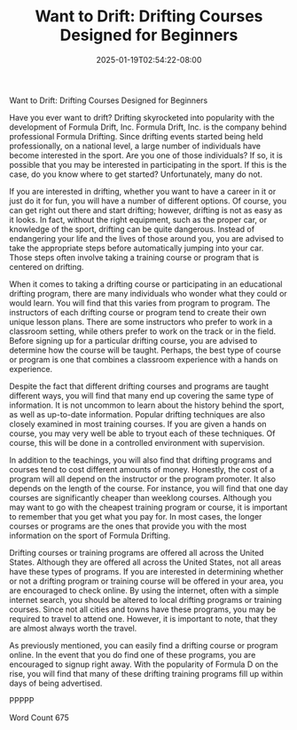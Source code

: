 ﻿---
title: "Want to Drift:  Drifting Courses Designed for Beginners"
date: 2025-01-19T02:54:22-08:00
description: "Formula D Racing Tips for Web Success"
featured_image: "/images/Formula D Racing.jpg"
tags: ["Formula D Racing"]
---

Want to Drift:  Drifting Courses Designed for Beginners

Have you ever want to drift?  Drifting skyrocketed into popularity with the development of Formula Drift, Inc. Formula Drift, Inc. is the company behind professional Formula Drifting.  Since drifting events started being held professionally, on a national level, a large number of individuals have become interested in the sport. Are you one of those individuals?  If so, it is possible that you may be interested in participating in the sport.  If this is the case, do you know where to get started?  Unfortunately, many do not.

If you are interested in drifting, whether you want to have a career in it or just do it for fun, you will have a number of different options. Of course, you can get right out there and start drifting; however, drifting is not as easy as it looks. In fact, without the right equipment, such as the proper car, or knowledge of the sport, drifting can be quite dangerous. Instead of endangering your life and the lives of those around you, you are advised to take the appropriate steps before automatically jumping into your car. Those steps often involve taking a training course or program that is centered on drifting.  

When it comes to taking a drifting course or participating in an educational drifting program, there are many individuals who wonder what they could or would learn. You will find that this varies from program to program.  The instructors of each drifting course or program tend to create their own unique lesson plans.  There are some instructors who prefer to work in a classroom setting, while others prefer to work on the track or in the field. Before signing up for a particular drifting course, you are advised to determine how the course will be taught.  Perhaps, the best type of course or program is one that combines a classroom experience with a hands on experience.  

Despite the fact that different drifting courses and programs are taught different ways, you will find that many end up covering the same type of information.  It is not uncommon to learn about the history behind the sport, as well as up-to-date information.  Popular drifting techniques are also closely examined in most training courses. If you are given a hands on course, you may very well be able to tryout each of these techniques.  Of course, this will be done in a controlled environment with supervision.  

In addition to the teachings, you will also find that drifting programs and courses tend to cost different amounts of money.  Honestly, the cost of a program will all depend on the instructor or the program promoter.  It also depends on the length of the course.  For instance, you will find that one day courses are significantly cheaper than weeklong courses. Although you may want to go with the cheapest training program or course, it is important to remember that you get what you pay for. In most cases, the longer courses or programs are the ones that provide you with the most information on the sport of Formula Drifting.

Drifting courses or training programs are offered all across the United States.  Although they are offered all across the United States, not all areas have these types of programs.  If you are interested in determining whether or not a drifting program or training course will be offered in your area, you are encouraged to check online.  By using the internet, often with a simple internet search, you should be altered to local drifting programs or training courses.  Since not all cities and towns have these programs, you may be required to travel to attend one.  However, it is important to note, that they are almost always worth the travel.

As previously mentioned, you can easily find a drifting course or program online.  In the event that you do find one of these programs, you are encouraged to signup right away.  With the popularity of Formula D on the rise, you will find that many of these drifting training programs fill up within days of being advertised.

PPPPP

Word Count 675

